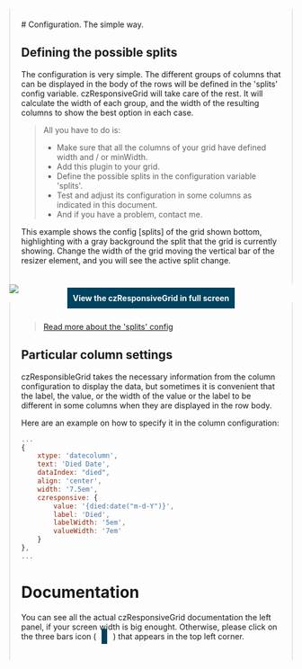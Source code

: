 <div markdown style="padding: 20px; max-width: 900px; margin: auto; border-left: 1px solid lightgrey !important; border-right: 1px solid lightgrey !important;">
# Configuration. The simple way.

## Defining the possible splits

The configuration is very simple. The different groups of columns that can be displayed in the body of the rows will be defined in the 'splits' config variable. czResponsiveGrid will take care of the rest. It will calculate the width of each group, and the width of the resulting columns to show the best option in each case.

> All you have to do is:
>- Make sure that all the columns of your grid have defined width and / or minWidth.
>- Add this plugin to your grid.
>- Define the possible splits in the configuration variable 'splits'.
>- Test and adjust its configuration in some columns as indicated in this document.
>- And if you have a problem, contact me.

This example shows the config [splits] of the grid shown bottom, highlighting with a gray background the split that the grid is currently showing. Change the width of the grid moving the vertical bar of the resizer element, and you will see the active split change.
</div>

<div id="example3"></div>
<img src="../data/docImages/blank.gif" onload="
   Ext.create({ 
    xtype: 'examples.splitsExample', 
    border: false,
    height: 800,
    renderTo: 'example3' })
"/>

<center><a style="text-decoration: none;font-size: 1em;font-weight: bold;color: white;background-color:  #00435e;padding: 10px;" href="./?view=examples.splitsExample" target="_blank">View the czResponsiveGrid in full screen</a></center>


<div markdown style="padding: 20px; max-width: 900px; margin: auto; border-left: 1px solid lightgrey !important; border-right: 1px solid lightgrey !important;">

> [Read more about the 'splits' config](#doc/splits)

## Particular column settings

czResponsibleGrid takes the necessary information from the column configuration to display the data, but sometimes it is convenient that the label, the value, or the width of the value or the label to be different in some columns when they are displayed in the row body.

Here are an example on how to specify it in the column configuration:

```javascript
...
{
    xtype: 'datecolumn',
    text: 'Died Date',
    dataIndex: "died",
    align: 'center',
    width: '7.5em',
    czresponsive: {
        value: '{died:date("m-d-Y")}',
        label: 'Died',
        labelWidth: '5em',
        valueWidth: '7em'
    }
},
...

```

# Documentation

You can see all the actual czResponsiveGrid documentation the left panel, if your screen width is big enought. Otherwise, please click on the three bars icon (<i class='fas fa-bars' style='background-color: #00435e; color: white; padding: 5px; margin: 10px 10px;'></i>) that appears in the top left corner.


</div>